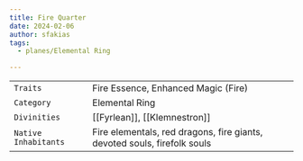 ```yaml
---
title: Fire Quarter
date: 2024-02-06
author: sfakias
tags:
  - planes/Elemental Ring

---
```

| | |
| --- | --- |
| `Traits` | Fire Essence, Enhanced Magic (Fire) |
| `Category` | Elemental Ring |
| `Divinities` | [[Fyrlean]], [[Klemnestron]] |
| `Native Inhabitants` | Fire elementals, red dragons, fire giants, devoted souls, firefolk souls |